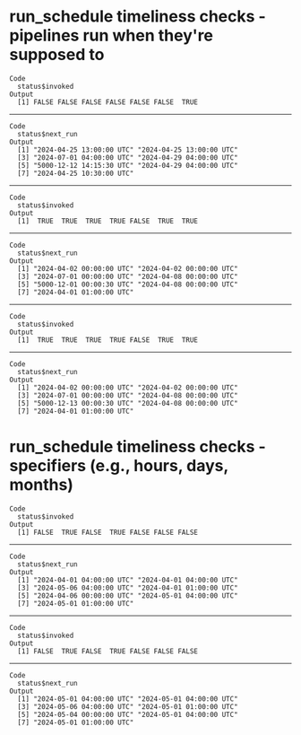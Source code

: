 # run_schedule timeliness checks - pipelines run when they're supposed to

    Code
      status$invoked
    Output
      [1] FALSE FALSE FALSE FALSE FALSE FALSE  TRUE

---

    Code
      status$next_run
    Output
      [1] "2024-04-25 13:00:00 UTC" "2024-04-25 13:00:00 UTC"
      [3] "2024-07-01 04:00:00 UTC" "2024-04-29 04:00:00 UTC"
      [5] "5000-12-12 14:15:30 UTC" "2024-04-29 04:00:00 UTC"
      [7] "2024-04-25 10:30:00 UTC"

---

    Code
      status$invoked
    Output
      [1]  TRUE  TRUE  TRUE  TRUE FALSE  TRUE  TRUE

---

    Code
      status$next_run
    Output
      [1] "2024-04-02 00:00:00 UTC" "2024-04-02 00:00:00 UTC"
      [3] "2024-07-01 00:00:00 UTC" "2024-04-08 00:00:00 UTC"
      [5] "5000-12-01 00:00:30 UTC" "2024-04-08 00:00:00 UTC"
      [7] "2024-04-01 01:00:00 UTC"

---

    Code
      status$invoked
    Output
      [1]  TRUE  TRUE  TRUE  TRUE FALSE  TRUE  TRUE

---

    Code
      status$next_run
    Output
      [1] "2024-04-02 00:00:00 UTC" "2024-04-02 00:00:00 UTC"
      [3] "2024-07-01 00:00:00 UTC" "2024-04-08 00:00:00 UTC"
      [5] "5000-12-13 00:00:30 UTC" "2024-04-08 00:00:00 UTC"
      [7] "2024-04-01 01:00:00 UTC"

# run_schedule timeliness checks - specifiers (e.g., hours, days, months)

    Code
      status$invoked
    Output
      [1] FALSE  TRUE FALSE  TRUE FALSE FALSE FALSE

---

    Code
      status$next_run
    Output
      [1] "2024-04-01 04:00:00 UTC" "2024-04-01 04:00:00 UTC"
      [3] "2024-05-06 04:00:00 UTC" "2024-04-01 01:00:00 UTC"
      [5] "2024-04-06 00:00:00 UTC" "2024-05-01 04:00:00 UTC"
      [7] "2024-05-01 01:00:00 UTC"

---

    Code
      status$invoked
    Output
      [1] FALSE  TRUE FALSE  TRUE FALSE FALSE FALSE

---

    Code
      status$next_run
    Output
      [1] "2024-05-01 04:00:00 UTC" "2024-05-01 04:00:00 UTC"
      [3] "2024-05-06 04:00:00 UTC" "2024-05-01 01:00:00 UTC"
      [5] "2024-05-04 00:00:00 UTC" "2024-05-01 04:00:00 UTC"
      [7] "2024-05-01 01:00:00 UTC"

